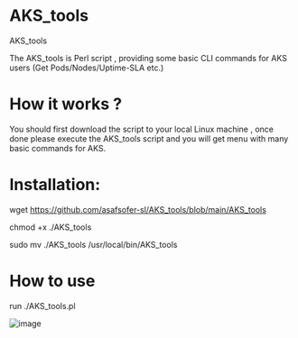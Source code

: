 # AKS_tools
AKS_tools

The AKS_tools is Perl script , providing some basic CLI commands for AKS users (Get Pods/Nodes/Uptime-SLA etc.)


# How it works ?

You should first download the script to your local Linux machine , once done please execute the AKS_tools script and you will get menu with many basic commands for AKS.

# Installation:

wget https://github.com/asafsofer-sl/AKS_tools/blob/main/AKS_tools

chmod +x ./AKS_tools

sudo mv ./AKS_tools /usr/local/bin/AKS_tools

# How to use

run ./AKS_tools.pl

![image](https://user-images.githubusercontent.com/59789037/175251967-a951dc64-fca1-4c1d-b527-5f4a9d1a9460.png)
